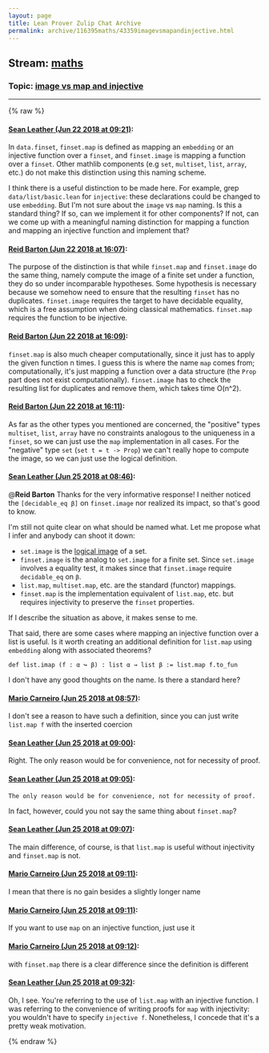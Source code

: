 ```yaml
---
layout: page
title: Lean Prover Zulip Chat Archive 
permalink: archive/116395maths/43359imagevsmapandinjective.html
---
```


## Stream: [maths](index.html)
### Topic: [image vs map and injective](43359imagevsmapandinjective.html)

---


{% raw %}
#### [ Sean Leather (Jun 22 2018 at 09:21)](https://leanprover.zulipchat.com/#narrow/stream/116395-maths/topic/image%20vs%20map%20and%20injective/near/128459841):
In `data.finset`, `finset.map` is defined as mapping an `embedding` or an injective function over a `finset`, and `finset.image` is mapping a function over a `finset`. Other mathlib components (e.g `set`, `multiset`, `list`, `array`, etc.) do not make this distinction using this naming scheme.

I think there is a useful distinction to be made here. For example, grep `data/list/basic.lean` for `injective`: these declarations could be changed to use `embedding`. But I'm not sure about the `image` vs `map` naming. Is this a standard thing? If so, can we implement it for other components? If not, can we come up with a meaningful naming distinction for mapping a function and mapping an injective function and implement that?

#### [ Reid Barton (Jun 22 2018 at 16:07)](https://leanprover.zulipchat.com/#narrow/stream/116395-maths/topic/image%20vs%20map%20and%20injective/near/128474541):
The purpose of the distinction is that while `finset.map` and `finset.image` do the same thing, namely compute the image of a finite set under a function, they do so under incomparable hypotheses. Some hypothesis is necessary because we somehow need to ensure that the resulting `finset` has no duplicates. `finset.image` requires the target to have decidable equality, which is a free assumption when doing classical mathematics. `finset.map` requires the function to be injective.

#### [ Reid Barton (Jun 22 2018 at 16:09)](https://leanprover.zulipchat.com/#narrow/stream/116395-maths/topic/image%20vs%20map%20and%20injective/near/128474621):
`finset.map` is also much cheaper computationally, since it just has to apply the given function n times. I guess this is where the name `map` comes from; computationally, it's just mapping a function over a data structure (the `Prop` part does not exist computationally). `finset.image` has to check the resulting list for duplicates and remove them, which takes time O(n^2).

#### [ Reid Barton (Jun 22 2018 at 16:11)](https://leanprover.zulipchat.com/#narrow/stream/116395-maths/topic/image%20vs%20map%20and%20injective/near/128474724):
As far as the other types you mentioned are concerned, the "positive" types `multiset`, `list`, `array` have no constraints analogous to the uniqueness in a `finset`, so we can just use the `map` implementation in all cases. For the "negative" type `set` (`set t = t -> Prop`) we can't really hope to compute the image, so we can just use the logical definition.

#### [ Sean Leather (Jun 25 2018 at 08:46)](https://leanprover.zulipchat.com/#narrow/stream/116395-maths/topic/image%20vs%20map%20and%20injective/near/128586002):
@**Reid Barton** Thanks for the very informative response! I neither noticed the `[decidable_eq β]` on `finset.image` nor realized its impact, so that's good to know.

I'm still not quite clear on what should be named what. Let me propose what I infer and anybody can shoot it down:

* `set.image` is the [logical image](https://en.wikipedia.org/wiki/Image_(mathematics)) of a set.
* `finset.image` is the analog to `set.image` for a finite set. Since `set.image` involves a equality test, it makes since that `finset.image` require `decidable_eq` on `β`.
* `list.map`, `multiset.map`, etc. are the standard (functor) mappings.
* `finset.map` is the implementation equivalent of `list.map`, etc. but requires injectivity to preserve the `finset` properties.

If I describe the situation as above, it makes sense to me.

That said, there are some cases where mapping an injective function over a list is useful. Is it worth creating an additional definition for `list.map` using `embedding` along with associated theorems?

```lean
def list.imap (f : α ↪ β) : list α → list β := list.map f.to_fun
```

I don't have any good thoughts on the name. Is there a standard here?

#### [ Mario Carneiro (Jun 25 2018 at 08:57)](https://leanprover.zulipchat.com/#narrow/stream/116395-maths/topic/image%20vs%20map%20and%20injective/near/128586287):
I don't see a reason to have such a definition, since you can just write `list.map f` with the inserted coercion

#### [ Sean Leather (Jun 25 2018 at 09:00)](https://leanprover.zulipchat.com/#narrow/stream/116395-maths/topic/image%20vs%20map%20and%20injective/near/128586401):
Right. The only reason would be for convenience, not for necessity of proof.

#### [ Sean Leather (Jun 25 2018 at 09:05)](https://leanprover.zulipchat.com/#narrow/stream/116395-maths/topic/image%20vs%20map%20and%20injective/near/128586527):
```quote
The only reason would be for convenience, not for necessity of proof.
```
In fact, however, could you not say the same thing about `finset.map`?

#### [ Sean Leather (Jun 25 2018 at 09:07)](https://leanprover.zulipchat.com/#narrow/stream/116395-maths/topic/image%20vs%20map%20and%20injective/near/128586591):
The main difference, of course, is that `list.map` is useful without injectivity and `finset.map` is not.

#### [ Mario Carneiro (Jun 25 2018 at 09:11)](https://leanprover.zulipchat.com/#narrow/stream/116395-maths/topic/image%20vs%20map%20and%20injective/near/128586724):
I mean that there is no gain besides a slightly longer name

#### [ Mario Carneiro (Jun 25 2018 at 09:11)](https://leanprover.zulipchat.com/#narrow/stream/116395-maths/topic/image%20vs%20map%20and%20injective/near/128586731):
If you want to use `map` on an injective function, just use it

#### [ Mario Carneiro (Jun 25 2018 at 09:12)](https://leanprover.zulipchat.com/#narrow/stream/116395-maths/topic/image%20vs%20map%20and%20injective/near/128586773):
with `finset.map` there is a clear difference since the definition is different

#### [ Sean Leather (Jun 25 2018 at 09:32)](https://leanprover.zulipchat.com/#narrow/stream/116395-maths/topic/image%20vs%20map%20and%20injective/near/128587364):
Oh, I see. You're referring to the use of `list.map` with an injective function. I was referring to the convenience of writing proofs for `map` with injectivity: you wouldn't have to specify `injective f`. Nonetheless, I concede that it's a pretty weak motivation.


{% endraw %}
